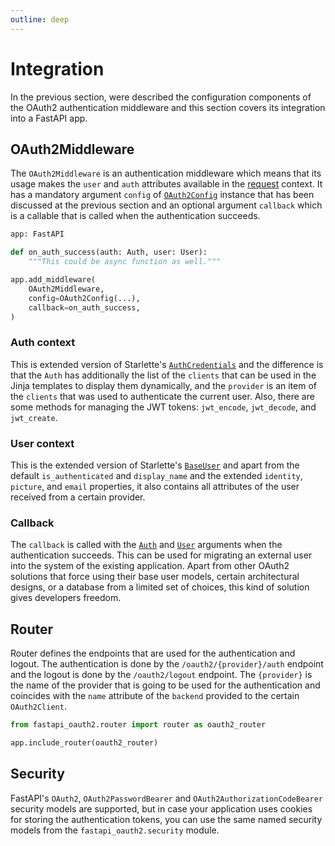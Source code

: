 ```yaml
---
outline: deep
---
```


# Integration

In the previous section, were described the configuration components of the OAuth2 authentication middleware and this
section covers its integration into a FastAPI app.

## OAuth2Middleware

The `OAuth2Middleware` is an authentication middleware which means that its usage makes the `user` and `auth` attributes
available in the [request](https://www.starlette.io/requests/) context. It has a mandatory argument `config` of
[`OAuth2Config`](/integration/configuration#oauth2config) instance that has been discussed at the previous section and
an optional argument `callback` which is a callable that is called when the authentication succeeds.

```python
app: FastAPI

def on_auth_success(auth: Auth, user: User):
    """This could be async function as well."""

app.add_middleware(
    OAuth2Middleware,
    config=OAuth2Config(...),
    callback=on_auth_success,
)
```

### Auth context

This is extended version of Starlette's [`AuthCredentials`](https://www.starlette.io/authentication/#authcredentials)
and the difference is that the `Auth` has additionally the list of the `clients` that can be used in the Jinja templates
to display them dynamically, and the `provider` is an item of the `clients` that was used to authenticate the current
user. Also, there are some methods for managing the JWT tokens: `jwt_encode`, `jwt_decode`, and `jwt_create`.

### User context

This is the extended version of Starlette's [`BaseUser`](https://www.starlette.io/authentication/#users) and apart from
the default `is_authenticated` and `display_name` and the extended `identity`, `picture`, and `email` properties, it
also contains all attributes of the user received from a certain provider.

### Callback

The `callback` is called with the [`Auth`](#auth-context) and [`User`](#user-context) arguments when the authentication
succeeds. This can be used for migrating an external user into the system of the existing application. Apart from other
OAuth2 solutions that force using their base user models, certain architectural designs, or a database from a limited
set of choices, this kind of solution gives developers freedom.

## Router

Router defines the endpoints that are used for the authentication and logout. The authentication is done by
the `/oauth2/{provider}/auth` endpoint and the logout is done by the `/oauth2/logout` endpoint. The `{provider}` is the
name of the provider that is going to be used for the authentication and coincides with the `name` attribute of
the `backend` provided to the certain `OAuth2Client`.

```python
from fastapi_oauth2.router import router as oauth2_router

app.include_router(oauth2_router)
```

## Security

FastAPI's `OAuth2`, `OAuth2PasswordBearer` and `OAuth2AuthorizationCodeBearer` security models are supported, but in
case your application uses cookies for storing the authentication tokens, you can use the same named security models
from the `fastapi_oauth2.security` module.
